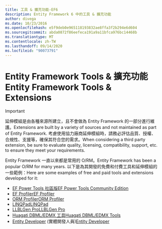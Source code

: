 ```yaml
---
title: 工具 & 擴充功能-EF6
description: Entity Framework 6 中的工具 & 擴充功能
author: divega
ms.date: 10/23/2016
ms.openlocfilehash: e5f9deb0e965118193832ae8ffa3f2b294e6d604
ms.sourcegitcommit: abda0872f86eefeca191a9a11bfca976bc14468b
ms.translationtype: MT
ms.contentlocale: zh-TW
ms.lasthandoff: 09/14/2020
ms.locfileid: "90073791"
---
```

# <a name="entity-framework-tools--extensions"></a><span data-ttu-id="e52eb-103">Entity Framework Tools & 擴充功能</span><span class="sxs-lookup"><span data-stu-id="e52eb-103">Entity Framework Tools & Extensions</span></span>
> [!IMPORTANT]  
> <span data-ttu-id="e52eb-104">延伸模組是由各種來源所建立，且不會做為 Entity Framework 的一部分進行維護。</span><span class="sxs-lookup"><span data-stu-id="e52eb-104">Extensions are built by a variety of sources and not maintained as part of Entity Framework.</span></span> <span data-ttu-id="e52eb-105">考慮使用協力廠商延伸模組時，請務必評估品質、授權、合規性、支援等，確保其符合您的需求。</span><span class="sxs-lookup"><span data-stu-id="e52eb-105">When considering a third party extension, be sure to evaluate quality, licensing, compatibility, support, etc. to ensure they meet your requirements.</span></span>

<span data-ttu-id="e52eb-106">Entity Framework 一直以來都是常用的 O/RM。</span><span class="sxs-lookup"><span data-stu-id="e52eb-106">Entity Framework has been a popular O/RM for many years.</span></span> <span data-ttu-id="e52eb-107">以下是為其開發的免費和付費工具和延伸模組的一些範例：</span><span class="sxs-lookup"><span data-stu-id="e52eb-107">Here are some examples of free and paid tools and extensions developed for it:</span></span>    

- [<span data-ttu-id="e52eb-108">EF Power Tools 社區版</span><span class="sxs-lookup"><span data-stu-id="e52eb-108">EF Power Tools Community Edition</span></span>](https://marketplace.visualstudio.com/items?itemName=ErikEJ.EntityFramework6PowerToolsCommunityEdition)
- [<span data-ttu-id="e52eb-109">EF Profiler</span><span class="sxs-lookup"><span data-stu-id="e52eb-109">EF Profiler</span></span>](https://efprof.com)  
- [<span data-ttu-id="e52eb-110">ORM Profiler</span><span class="sxs-lookup"><span data-stu-id="e52eb-110">ORM Profiler</span></span>](https://www.ormprofiler.com)  
- [<span data-ttu-id="e52eb-111">LINQPad</span><span class="sxs-lookup"><span data-stu-id="e52eb-111">LINQPad</span></span>](https://www.linqpad.net)  
- [<span data-ttu-id="e52eb-112">LLBLGen Pro</span><span class="sxs-lookup"><span data-stu-id="e52eb-112">LLBLGen Pro</span></span>](https://www.llblgen.com)  
- [<span data-ttu-id="e52eb-113">Huagati DBML/EDMX 工具</span><span class="sxs-lookup"><span data-stu-id="e52eb-113">Huagati DBML/EDMX Tools</span></span>](https://www.huagati.com/dbmltools)  
- <span data-ttu-id="e52eb-114">[Entity Developer](https://www.devart.com/entitydeveloper) (實體開發人員)</span><span class="sxs-lookup"><span data-stu-id="e52eb-114">[Entity Developer](https://www.devart.com/entitydeveloper)</span></span>  
